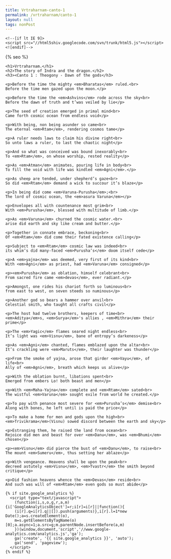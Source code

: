```yaml
---
title: Vrtraharnam-canto-1
permalink: /vrtraharnam/canto-1 
layout: null
tags: nonPost
---
```

<html lang="{{ site.lang | default: "en-US" }}">
  <head>
    <meta charset='utf-8'>
    <meta http-equiv="X-UA-Compatible" content="chrome=1">
    <meta name="viewport" content="width=device-width, initial-scale=1, maximum-scale=1">
    <link href='https://fonts.googleapis.com/css?family=Architects+Daughter' rel='stylesheet' type='text/css'>
    <link rel="stylesheet" href="{{ '/assets/css/style-canto-1.css' | relative_url }}" media="screen" type="text/css">
    <link rel="stylesheet" href="{{ '/assets/css/print.css' | relative_url }}" media="print" type="text/css">

    <!--[if lt IE 9]>
    <script src="//html5shiv.googlecode.com/svn/trunk/html5.js"></script>
    <![endif]-->

{% seo %}
  </head>

  <body>

    <h1>Vrtraharnam.</h1>
    <h2>The story of Indra and the dragon.</h2>
    <h3><Canto 1 : Theogony - Dawn of the gods</h3>
    
    <p>Before the time the mighty <em>Bharatas</em> ruled.<br>
    Before the time men gazed upon the moon.</p>
    
    <p>Before the time the <em>Ashvins</em> rode across the sky<br>
    Before the dawn of truth and t’was veiled by lie</p>
    
    <p>The seed of creation emerged in primal mind<br>
    Came forth cosmic ocean from endless void</p>
    
    <p>With being, non being asunder so came<br>
    The eternal <em>Rtam</em>, rendering cosmos tame</p>
    
    <p>A ruler needs laws to claim his divine right<br>
    So unto laws a ruler, to last the chaotic night</p>
    
    <p>And so what was conceived was bound inexorably<br>
    To <em>Rtam</em>, on whose worship, rested reality</p>
    
    <p>As <em>Atman</em> animates, pouring life in body<br>
    To fill the void with life was kindled <em>Agni</em>.</p>
    
    <p>As sheep are tended, under shepherd’s gaze<br>
    So did <em>Rtam</em> demand a wick to succour it’s blaze</p>
    
    <p>In being did come <em>Varuna-Purusha</em>;<br>
    The lord of cosmic ocean, the <em>asura Varuna</em></p>
    
    <p>Envelopes all with countenance most grim<br>
    With <em>Purusha</em>, blessed with multitude of limb.</p>
    
    <p>As <em>Varuna</em> churned the cosmic water.<br>
    arise did earth and sky like cream and butter.</p>
    
    <p>Together in connate embrace, beckoning<br>
    Of <em>Rtam</em> did come their fated existence calling</p>
    
    <p>Subject to <em>Rtam</em> cosmic law was indeed<br>
    its whim’s did many-faced <em>Purusha’s</em> doom itself cede</p>
    
    <p>A <em>yajna</em> was deemed, very first of its kind<br>
    With <em>Agni</em> as priest, had <em>Varuna</em> consigned</p>
    
    <p><em>Purusha</em> as oblation, himself celebrant<br>
    From sacred fire came <em>devas</em>, ever radiant.</p>
    
    <p>Amongst, one rides his chariot forth so luminous<br>
    from east to west, on seven steeds so numinous</p>
    
    <p>Another god so bears a hammer over anvil<br>
    Celestial smith, who taught all crafts civil</p>
    
    <p>The host had twelve brothers, keepers of time<br>
    <em>Aditya</em>s, <em>Surya</em>'s allies , <em>Mithra</em> their prime</p>
    
    <p>The <em>Yagic</em> flames seared night endless<br>
    It’s light was <em>Visnu</em>, bane of entropy’s darkeness</p>
    
    <p>As <em>Agni</em> chanted, flames emblazed upon the altar<br>
    It’s crackling were <em>Maruts</em>, their laughter was thunder</p>
    
    <p>From the smoke of yajna, arose that girder <em>Vayu</em>, of life<br>
    Ally of <em>Agni</em>, breath which keeps us alive</p>
    
    <p>With the oblation burnt, libations spent<br>
    Emerged from embers Lo! both beast and men</p>
    
    <p>With <em>Maha-Yajna</em> complete and <em>Rtam</em> sated<br>
    The wistful <em>Varuna</em> sought exile from world he created.</p>
    
    <p>To pay with penance most severe for <em>Purusha’s</em> demise<br>
    Along with bones, he left until is paid the price</p>
    
    <p>To make a home for men and gods upon the high<br>
    <em>Trivikrama</em>(Visnu) sowed discord between the earth and sky</p>
    
    <p>Estranging them, he raised the land from ocean<br>
    Rejoice did men and beast for over <em>Danu</em>, was <em>Bhumi</em> chosen</p>
    
    <p><em>Visnu</em> did pierce the bust of <em>Danu</em>, to raise<br>
    The mount <em>Sumeru</em>, thus setting her ablaze</p>
    
    <p>With vengeance. Heavens shall be upon the peak<br>
    decreed astutely <em>Visnu</em>, <em>Tvastr</em> the smith beyond critique</p>
    
    <p>Did fashion heavens whence the <em>Devas</em> reside<br>
    And such was will of <em>Rtam</em> even gods so must abide</p>
    
    {% if site.google_analytics %}
      <script type="text/javascript">
        (function(i,s,o,g,r,a,m){i['GoogleAnalyticsObject']=r;i[r]=i[r]||function(){
        (i[r].q=i[r].q||[]).push(arguments)},i[r].l=1*new Date();a=s.createElement(o),
        m=s.getElementsByTagName(o)[0];a.async=1;a.src=g;m.parentNode.insertBefore(a,m)
        })(window,document,'script','//www.google-analytics.com/analytics.js','ga');
        ga('create', '{{ site.google_analytics }}', 'auto');
        ga('send', 'pageview');
      </script>
    {% endif %}

  </body>
</html>

